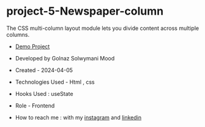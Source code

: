 # project-5-Newspaper-column
The CSS multi-column layout module lets you divide content across multiple columns.

- [Demo Project]()

- Developed by Golnaz Solwymani Mood

- Created - 2024-04-05

- Technologies Used - Html , css

- Hooks Used : useState 

- Role - Frontend

- How to reach me : with my [instagram](https://www.instagram.com/Soleymani_golnaz_web) and [linkedin](https://www.linkedin.com/in/Golnaz-Soleymani-Mood)
